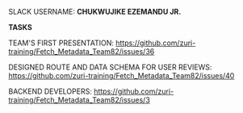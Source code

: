 SLACK USERNAME: **CHUKWUJIKE EZEMANDU JR.**

**TASKS**

TEAM'S FIRST PRESENTATION: https://github.com/zuri-training/Fetch_Metadata_Team82/issues/36

DESIGNED ROUTE AND DATA SCHEMA FOR USER REVIEWS: https://github.com/zuri-training/Fetch_Metadata_Team82/issues/40

BACKEND DEVELOPERS: https://github.com/zuri-training/Fetch_Metadata_Team82/issues/3
